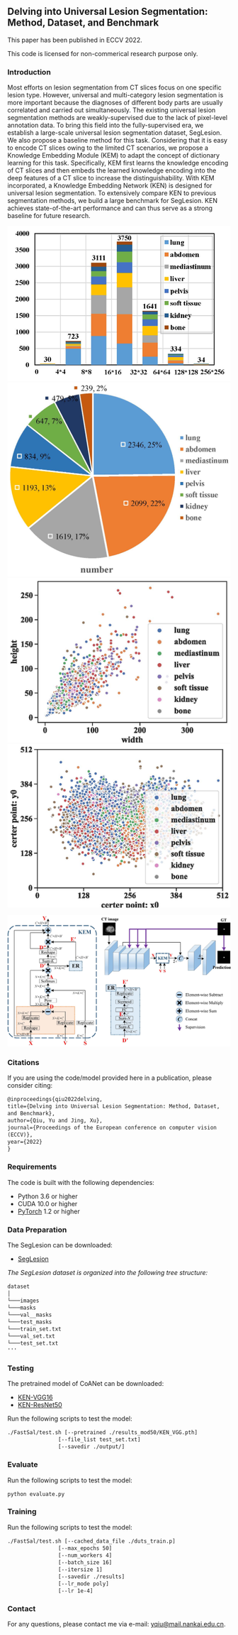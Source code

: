 ## Delving into Universal Lesion Segmentation: Method, Dataset, and Benchmark

This paper has been published in ECCV 2022.

This code is licensed for non-commerical research purpose only.

### Introduction

Most efforts on lesion segmentation from CT slices focus on one specific lesion type. However, universal and multi-category lesion segmentation is more important because the diagnoses of different body parts are usually correlated and carried out simultaneously. The existing universal lesion segmentation methods are weakly-supervised due to the lack of pixel-level annotation data. To bring this field into the fully-supervised era, we establish a large-scale universal lesion segmentation dataset, SegLesion. We also propose a baseline method for this task. Considering that it is easy to encode CT slices owing to the limited CT scenarios, we propose a Knowledge Embedding Module (KEM) to adapt the concept of dictionary learning for this task. Specifically, KEM first learns the knowledge encoding of CT slices and then embeds the learned knowledge encoding into the deep features of a CT slice to increase the distinguishability. With KEM incorporated, a Knowledge Embedding Network (KEN) is designed for universal lesion segmentation. To extensively compare KEN to previous segmentation methods, we build a large benchmark for SegLesion. KEN achieves state-of-the-art performance and can thus serve as a strong baseline for future research.

![SegLesion](figures/size.jpg)
![SegLesion](figures/numberPie.jpg)
![SegLesion](figures/width_height.jpg)
![SegLesion](figures/location.jpg)

![KEN](figures/frame.jpg)

### Citations

If you are using the code/model provided here in a publication, please consider citing:
   
    @inproceedings{qiu2022delving,
    title={Delving into Universal Lesion Segmentation: Method, Dataset, and Benchmark},
    author={Qiu, Yu and Jing, Xu},
    journal={Proceedings of the European conference on computer vision (ECCV)},
    year={2022}
    }

### Requirements

The code is built with the following dependencies:

- Python 3.6 or higher
- CUDA 10.0 or higher
- [PyTorch](https://pytorch.org/) 1.2 or higher

### Data Preparation
The SegLesion can be downloaded:
- [SegLesion](https://drive.google.com/file/d/19JQ919DJw8CVs0xuUsLEffAugzlpbOHN/view?usp=sharing)

*The SegLesion dataset is organized into the following tree structure:*
```
dataset
│
└───images
└───masks
└───val__masks
└───test_masks
└───train_set.txt
└───val_set.txt
└───test_set.txt
'''
```


### Testing
The pretrained model of CoANet can be downloaded:
- [KEN-VGG16](https://drive.google.com/file/d/19JQ919DJw8CVs0xuUsLEffAugzlpbOHN/view?usp=sharing)
- [KEN-ResNet50](https://drive.google.com/file/d/1XR5J0voGa8ammhh2y3e0u3b-EsjbJCmE/view?usp=sharing)

Run the following scripts to test the model:
```Shell
./FastSal/test.sh [--pretrained ./results_mod50/KEN_VGG.pth]
                [--file_list test_set.txt]
                [--savedir ./output/]
```


### Evaluate

Run the following scripts to test the model:
```
python evaluate.py
```

### Training
Run the following scripts to test the model:

```Shell
./FastSal/test.sh [--cached_data_file ./duts_train.p]
                [--max_epochs 50]
                [--num_workers 4]
                [--batch_size 16]
                [--itersize 1]
                [--savedir ./results]
                [--lr_mode poly]
                [--lr 1e-4]  
```

### Contact

For any questions, please contact me via e-mail: yqiu@mail.nankai.edu.cn.
